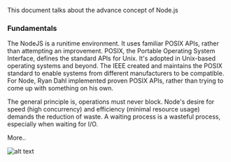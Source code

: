 This document talks about the advance concept of Node.js
### Fundamentals

The NodeJS is a runitime environment. It uses familiar POSIX APIs, rather than attempting an improvement. POSIX, the Portable Operating System Interface, defines the standard APIs for Unix. It's adopted in Unix-based operating systems and beyond. The IEEE created and maintains the POSIX standard to enable systems from different manufacturers to be compatible. For Node, Ryan Dahl implemented proven POSIX APIs, rather than trying to come up with something on his own.

The general principle is, operations must never block. Node's desire for speed (high concurrency) and efficiency (minimal resource usage) demands the reduction of waste. A waiting process is a wasteful process, especially when waiting for I/O.
 
More..


![alt text](https://github.com/JITES/nodejs-advance/blob/main/node-arch.png)
